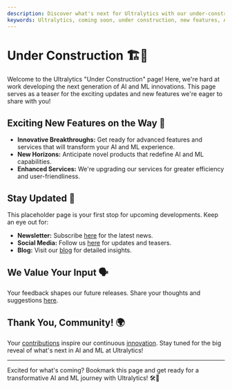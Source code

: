 ```yaml
---
description: Discover what's next for Ultralytics with our under-construction page, previewing new, groundbreaking AI and ML features coming soon.
keywords: Ultralytics, coming soon, under construction, new features, AI updates, ML advancements, YOLO, technology preview
---
```


# Under Construction 🏗️🌟

Welcome to the Ultralytics "Under Construction" page! Here, we're hard at work developing the next generation of AI and ML innovations. This page serves as a teaser for the exciting updates and new features we're eager to share with you!

## Exciting New Features on the Way 🎉

- **Innovative Breakthroughs:** Get ready for advanced features and services that will transform your AI and ML experience.
- **New Horizons:** Anticipate novel products that redefine AI and ML capabilities.
- **Enhanced Services:** We're upgrading our services for greater efficiency and user-friendliness.

## Stay Updated 🚧

This placeholder page is your first stop for upcoming developments. Keep an eye out for:

- **Newsletter:** Subscribe [here](https://ultralytics.com/#newsletter) for the latest news.
- **Social Media:** Follow us [here](https://www.linkedin.com/company/ultralytics) for updates and teasers.
- **Blog:** Visit our [blog](https://ultralytics.com/blog) for detailed insights.

## We Value Your Input 🗣️

Your feedback shapes our future releases. Share your thoughts and suggestions [here](https://ultralytics.com/contact).

## Thank You, Community! 🌍

Your [contributions](../../help/contributing.md) inspire our continuous [innovation](https://github.com/ultralytics/ultralytics). Stay tuned for the big reveal of what's next in AI and ML at Ultralytics!

---

Excited for what's coming? Bookmark this page and get ready for a transformative AI and ML journey with Ultralytics! 🛠️🤖
